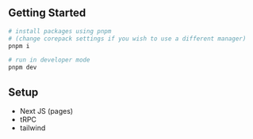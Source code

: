 ## Getting Started

```bash
# install packages using pnpm
# (change corepack settings if you wish to use a different manager)
pnpm i

# run in developer mode
pnpm dev
```

## Setup

- Next JS (pages)
- tRPC
- tailwind
